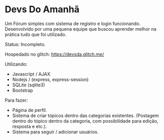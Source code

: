 # Devs Do Amanhã
Um Fórum simples com sistema de registro e login funcionando.
Desenvolvido por uma pequena equipe que buscou aprender melhor na prática tudo que foi utilizado.

Status: Incompleto.

Hospedado no glitch: https://devsda.glitch.me/

Utilizando:
  - Javascript / AJAX
  - Nodejs / (express, express-session)
  - SQLite (sqlite3)
  - Bootstrap

Para fazer:
  - Página de perfil.
  - Sistema de criar tópicos dentro das categorias existentes.
    (Postagem dentro do tópico dentro da categoria, com possibilidade para edição, resposta e etc.).
  - Sistema para seguir / adicionar usuários.
